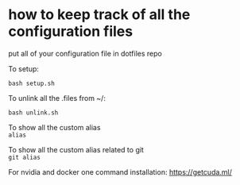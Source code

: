 # how to keep track of all the configuration files

put all of your configuration file in dotfiles repo

To setup:
```
bash setup.sh
```

To unlink all the .files from ~/:
```
bash unlink.sh
```

To show all the custom alias\
`alias` 

To show all the custom alias related to git\
`git alias` 

For nvidia and docker one command installation:
https://getcuda.ml/
